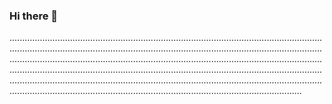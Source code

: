 ### Hi there 👋

................................................................................................................................................................................................................................................................................................................................................................................................................................................................................................................................................................................................................................................................................................................................................................